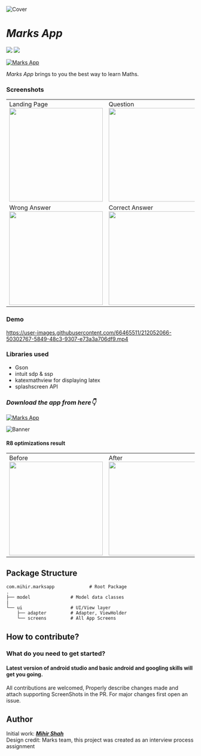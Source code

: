 ![Cover](https://user-images.githubusercontent.com/66465511/212051355-2a0669a0-3a93-42cb-afe6-06df60316a85.png)
# *Marks App*

<p>

<img src="https://img.shields.io/badge/Android-3DDC84?style=for-the-badge&logo=android&logoColor=white"/>  
<img src="https://img.shields.io/badge/Kotlin-0095D5?&style=for-the-badge&logo=kotlin&logoColor=white"/>

[![Marks App](https://img.shields.io/badge/MarksApp✅-APK-red.svg?style=for-the-badge&logo=android)](https://github.com/Miihir79/MarksApp/releases/download/1.0.0/app-debug.apk)

</p>

*Marks App* brings to you the best way to learn Maths.

### Screenshots
<table>
  <tr>
    <td>Landing Page <img src="https://user-images.githubusercontent.com/66465511/212051723-cea5f9d1-c67e-412f-92b9-158fdb5df0dd.jpg" width="250">
    <td>Question <img src="https://user-images.githubusercontent.com/66465511/212051736-eaf62fff-fe28-4fc1-8d33-5d8d1e46ff8c.jpg" width="250">
    <td>Option selected <img src="https://user-images.githubusercontent.com/66465511/212051744-9252cf7f-633f-4a19-8fd2-0a09b7c7d33a.jpg" width="250">
  <tr>
    <td>Wrong Answer <img src="https://user-images.githubusercontent.com/66465511/212051749-fe627d18-fc7c-4128-a6b2-4551aa9dee1f.jpg" width="250">
    <td>Correct Answer <img src="https://user-images.githubusercontent.com/66465511/212051755-2b631cb6-f151-4acc-96d2-f928b135b07b.jpg" width="250">
</table>

### Demo

https://user-images.githubusercontent.com/66465511/212052066-50302767-5849-48c3-9307-e73a3a706df9.mp4

### Libraries used
  - Gson 
  - intuit sdp & ssp
  - katexmathview for displaying latex
  - splashscreen API

### ***Download the app from here👇***
[![Marks App](https://img.shields.io/badge/MarksApp✅-APK-red.svg?style=for-the-badge&logo=android)](https://github.com/Miihir79/MarksApp/releases/download/1.0.0/app-debug.apk)

![Banner](https://user-images.githubusercontent.com/66465511/212157080-4b8a29fa-523b-4aed-8278-04df3261a682.png)

#### R8 optimizations result

  <table>
  <tr>
    <td>Before <br> <img src="https://user-images.githubusercontent.com/66465511/212052185-f0c71626-fd7d-4789-baa4-05161f78fe10.jpg" width="250">
    <td>After <br> <img src="https://user-images.githubusercontent.com/66465511/212052192-a6d582d9-5660-44be-a12c-0838b53ab7e4.jpg" width="250">
 </table>

## Package Structure
    
    com.mihir.marksapp             # Root Package
    .
    ├── model               # Model data classes
    |
    └── ui                  # UI/View layer
        ├── adapter         # Adapter, ViewHolder 
        └── screens         # All App Screens 
    

## How to contribute?
### What do you need to get started?
#### Latest version of android studio and basic android and googling skills will get you going.
All contributions are welcomed, Properly describe changes made and attach supporting ScreenShots in the PR. For major changes first open an issue.

## Author
Initial work: <a href="https://github.com/Miihir79">***Mihir Shah***</a> <br>
Design credit: Marks team, this project was created as an interview process assignment 
